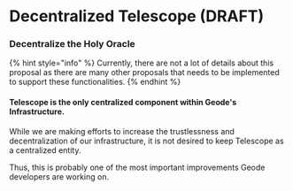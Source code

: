 # Decentralized Telescope (DRAFT)

### Decentralize the Holy Oracle

{% hint style="info" %}
Currently, there are not a lot of details about this proposal as there are many other proposals that needs to be implemented to support these functionalities.
{% endhint %}

#### Telescope is the only centralized component within Geode's Infrastructure.

While we are making efforts to increase the trustlessness and decentralization of our infrastructure, it is not desired to keep Telescope as a centralized entity.&#x20;

Thus, this is probably one of the most important improvements Geode developers are working on.
